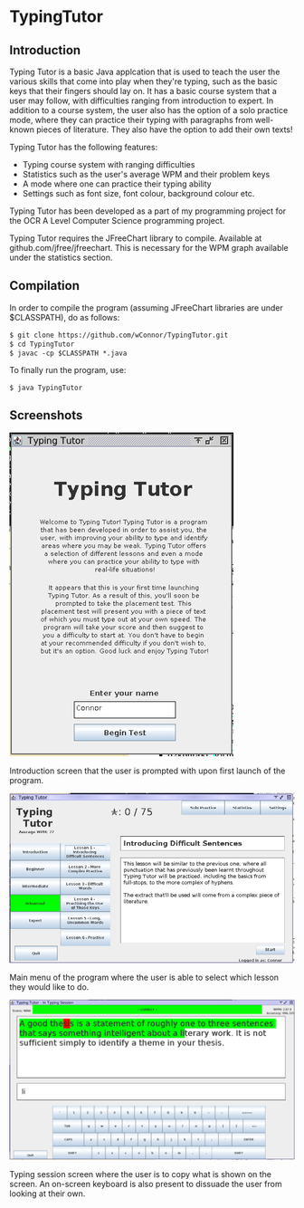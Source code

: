 # TypingTutor
## Introduction
Typing Tutor is a basic Java applcation that is used to teach the user the various skills that come into play when they're typing, such as the basic keys that their fingers should lay on. It has a basic course system that a user may follow, with difficulties ranging from introduction to expert. In addition to a course system, the user also has the option of a solo practice mode, where they can practice their typing with paragraphs from well-known pieces of literature. They also have the option to add their own texts!

Typing Tutor has the following features:
* Typing course system with ranging difficulties
* Statistics such as the user's average WPM and their problem keys
* A mode where one can practice their typing ability
* Settings such as font size, font colour, background colour etc.

Typing Tutor has been developed as a part of my programming project for the OCR A Level Computer Science programming project.

Typing Tutor requires the JFreeChart library to compile. Available at github.com/jfree/jfreechart. This is necessary for the WPM graph available under the statistics section. 

## Compilation
In order to compile the program (assuming JFreeChart libraries are under $CLASSPATH), do as follows:
```
$ git clone https://github.com/wConnor/TypingTutor.git
$ cd TypingTutor
$ javac -cp $CLASSPATH *.java
```

To finally run the program, use:
```
$ java TypingTutor
```

## Screenshots
![Introduction Screen](/images/typingtutor-start.png)

Introduction screen that the user is prompted with upon first launch of the program.

![Main Menu](/images/typingtutor-menu.png)

Main menu of the program where the user is able to select which lesson they would like to do.

![Typing Session Screen](/images/typingtutor-session.png)

Typing session screen where the user is to copy what is shown on the screen. An on-screen keyboard is also present to dissuade the user from looking at their own.

